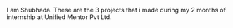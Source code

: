 I am Shubhada. These are the 3 projects that i made during my 2 months of internship at Unified Mentor Pvt Ltd.
